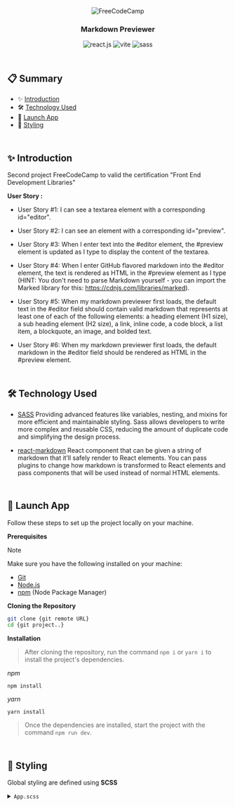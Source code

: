 <div align="center" class="container">
<picture>
  <img alt="FreeCodeCamp" src="https://cdn.freecodecamp.org/platform/universal/fcc_primary.svg">
</picture>
<h3  align="center">Markdown Previewer</h3>
    <img src="https://img.shields.io/badge/-React_JS-black?style=for-the-badge&logoColor=white&logo=react&color=61DAFB" alt="react.js" />
    <img src="https://img.shields.io/badge/-Vite-black?style=for-the-badge&logoColor=white&logo=vite&color=646CFF" alt="vite" />
    <img src="https://img.shields.io/badge/Sass-CC6699?style=flat-square&logo=Sass&logoColor=white" alt="sass" />
  </div>
</div>

## <br /> 📋 <a name="table">Summary</a>

- ✨ [Introduction](#introduction)
- 🛠 [Technology Used](#tech-stack)
- 🚀 [Launch App](#launch-app)
- 🎨 [Styling](#style)

## <br /> <a name="introduction">✨ Introduction</a>

Second project FreeCodeCamp to valid the certification "Front End Development Libraries"

**User Story :**

- User Story #1: I can see a textarea element with a corresponding id="editor".

- User Story #2: I can see an element with a corresponding id="preview".

- User Story #3: When I enter text into the #editor element, the #preview element is updated as I type to display the content of the textarea.

- User Story #4: When I enter GitHub flavored markdown into the #editor element, the text is rendered as HTML in the #preview element as I type (HINT: You don't need to parse Markdown yourself - you can import the Marked library for this: https://cdnjs.com/libraries/marked).

- User Story #5: When my markdown previewer first loads, the default text in the #editor field should contain valid markdown that represents at least one of each of the following elements: a heading element (H1 size), a sub heading element (H2 size), a link, inline code, a code block, a list item, a blockquote, an image, and bolded text.

- User Story #6: When my markdown previewer first loads, the default markdown in the #editor field should be rendered as HTML in the #preview element.

## <br /> <a name="tech-stack">🛠 Technology Used</a>

- [SASS](https://sass-lang.com/install/)
Providing advanced features like variables, nesting, and mixins for more efficient and maintainable styling. Sass allows developers to write more complex and reusable CSS, reducing the amount of duplicate code and simplifying the design process.

- [react-markdown](https://www.npmjs.com/package/react-markdown/v/8.0.6)
React component that can be given a string of markdown that it’ll safely render to React elements. You can pass plugins to change how markdown is transformed to React elements and pass components that will be used instead of normal HTML elements.

## <br /> <a name="launch-app">🚀 Launch App</a>

Follow these steps to set up the project locally on your machine.

**Prerequisites**

>[!NOTE]
> Make sure you have the following installed on your machine:

- [Git](https://git-scm.com/)
- [Node.js](https://nodejs.org/en)
- [npm](https://www.npmjs.com/) (Node Package Manager)

**Cloning the Repository**

```bash
git clone {git remote URL}
cd {git project..}
```

**Installation**

> After cloning the repository, run the command `npm i` or `yarn i` to install the project's dependencies.

_npm_

```
npm install 
```

_yarn_

```
yarn install
```

> Once the dependencies are installed, start the project with the command `npm run dev`.

## <br /> <a name="style">🎨 Styling</a>

Global styling are defined using **SCSS**

<details>
<summary><code>App.scss</code></summary>

```css
@import url("https://fonts.googleapis.com/css2?family=Russo+One&display=swap");

:root {
  --font-Russo: "Russo One", sans-serif;
  --radicalGradient-pattern: radial-gradient(
      at 27% 37%,
      hsla(215, 98%, 61%, 1) 0px,
      transparent 0%
    ),
    radial-gradient(at 97% 21%, hsla(125, 98%, 72%, 1) 0px, transparent 50%),
    radial-gradient(at 52% 99%, hsla(354, 98%, 61%, 1) 0px, transparent 50%),
    radial-gradient(at 10% 29%, hsla(256, 96%, 67%, 1) 0px, transparent 50%),
    radial-gradient(at 97% 96%, hsla(38, 60%, 74%, 1) 0px, transparent 50%),
    radial-gradient(at 33% 50%, hsla(222, 67%, 73%, 1) 0px, transparent 50%),
    radial-gradient(at 79% 53%, hsla(343, 68%, 79%, 1) 0px, transparent 50%);
  --gradient-label: rgb(208, 252, 252);
  --preview-border: #224b4b;
}

*,
::before,
::after {
  padding: 0;
  margin: 0;
  box-sizing: border-box;
}

body {
  font-family: "Segoe UI", Tahoma, Geneva, Verdana, sans-serif;
}
main {
  padding: 1rem 4rem;
}

@mixin flex {
  display: flex;
  justify-content: center;
  flex-direction: column;
}

@mixin paragraph($font-weight, $font-size) {
  font-weight: $font-weight;
  font-size: $font-size;
}

@mixin border($background-color) {
  border: 1px solid black;
  background-color: $background-color;
}

.grid-background {
  width: 100vw;
  min-height: 100vh;
  position: fixed;
  display: flex;
  justify-content: center;
  padding: 120px 24px 160px 24px;
  pointer-events: none;
  z-index: -10;
  &:before {
    position: absolute;
    content: "";
    z-index: 2;
    width: 100%;
    height: 100%;
    top: 0;
  }

  &:after {
    content: "";
    background-image: url("./assets/grid.svg");
    z-index: 1;
    position: absolute;
    width: 100%;
    height: 100%;
    top: 0;
    opacity: 0.4;
    filter: invert(1);
  }

  .gradient {
    height: fit-content;
    z-index: 3;
    width: 100%;
    max-width: 640px;
    background-image: var(--radicalGradient-pattern);
    position: absolute;
    content: "";
    width: 100%;
    height: 100%;
    filter: blur(100px) saturate(150%);
    top: 80px;
    opacity: 0.15;
  }
}

// textarea

.textarea-content {
  @include flex;
  align-items: center;
  width: 100%;
  max-width: 500px;
  margin: 1rem auto 2rem;
  padding: 0 2rem;

  textarea {
    width: 100%;
    min-height: 200px;
    background: rgba(252, 252, 252, 0.526);
  }
}

.label-content {
  @include border(var(--gradient-label));
  display: flex;
  align-items: center;
  justify-content: space-between;
  width: 100%;

  padding: 0.3rem 1rem;

  .label-start {
    display: flex;
    justify-content: start;
    gap: 10px;
    label {
      @include paragraph(400, 16px);
      font-family: var(--font-Russo);
    }
  }

  .btn-popUp {
    cursor: pointer;
    transition: 0.3s ease;
    &:hover {
      color: rgb(100, 100, 100);
    }
  }
  .hidden {
    display: none;
  }
}

// preview
.preview-content {
  @include flex();
  align-items: center;
  @include border(white);
  width: 100%;
  max-width: 700px;
  margin: 0 auto;
}

#preview {
  padding: 1rem 1.5rem;
  background-color: rgb(216, 246, 241);

  img {
    display: block;
    width: 90%;
    margin: 1.5rem auto;
  }

  h1 {
    font-size: 32px;
    border-bottom: 2px solid var(--preview-border);
  }
  h1,
  h2,
  h3 {
    border-bottom: 2px solid var(--preview-border);
    margin: 1.5rem 0;
    line-height: 1.5;
  }

  code {
    background-color: white;
    font-weight: bold;
    padding: 3px;
  }
  p {
    margin: 1rem 0rem;
  }
  pre {
    display: block;
    overflow: auto;
    background: white;
    padding: 5px;
    line-height: 1.2;
  }
  blockquote {
    border-left: 3px solid var(--preview-border);
    color: var(--preview-border);
    padding-left: 5px;
    margin-left: 25px;
  }
  table {
    border-collapse: collapse;
    margin: 1rem 0;
  }
  td,
  th {
    border: 2px solid var(--preview-border);
    padding-left: 5px;
    padding-right: 5px;
  }
  ol {
    margin: 1rem 0;
  }
}
```
</details>

